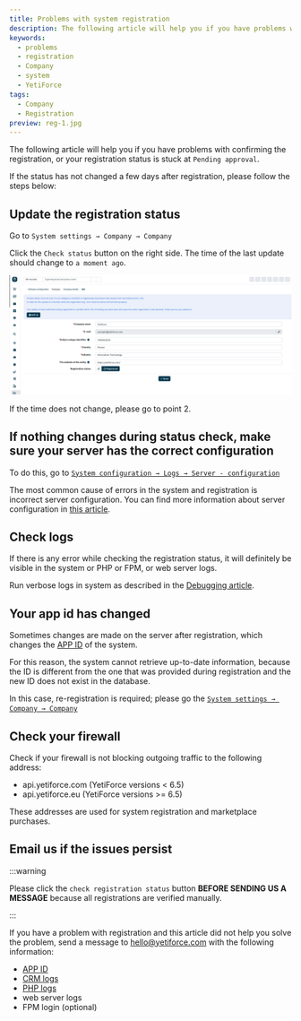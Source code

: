 ```yaml
---
title: Problems with system registration
description: The following article will help you if you have problems with confirming the registration, or your registration status is stuck at `Pending approval`.
keywords:
  - problems
  - registration
  - Company
  - system
  - YetiForce
tags:
  - Company
  - Registration
preview: reg-1.jpg
---
```


The following article will help you if you have problems with confirming the registration, or your registration status is stuck at `Pending approval`.

If the status has not changed a few days after registration, please follow the steps below:

## Update the registration status

Go to `System settings → Company → Company`

Click the `Check status` button on the right side. The time of the last update should change to `a moment ago`.

![reg-1.jpg](reg-1.jpg)

If the time does not change, please go to point 2.

## If nothing changes during status check, make sure your server has the correct configuration

To do this, go to [`System configuration → Logs → Server - configuration`](/administrator-guides/logs/server-configuration/)

The most common cause of errors in the system and registration is incorrect server configuration. You can find more information about server configuration in [this article](/introduction/requirements/).

## Check logs

If there is any error while checking the registration status, it will definitely be visible in the system or PHP or FPM, or web server logs.

Run verbose logs in system as described in the [Debugging article](/developer-guides/debug).

## Your app id has changed

Sometimes changes are made on the server after registration, which changes the [APP ID](/administrator-guides/app-id/) of the system.

For this reason, the system cannot retrieve up-to-date information, because the ID is different from the one that was provided during registration and the new ID does not exist in the database.

In this case, re-registration is required; please go the [`System settings → Company → Company`](administrator-guides/company/company-details/#how-to-register-yetiforce)

## Check your firewall

Check if your firewall is not blocking outgoing traffic to the following address:

- api.yetiforce.com (YetiForce versions < 6.5)
- api.yetiforce.eu (YetiForce versions >= 6.5)

These addresses are used for system registration and marketplace purchases.

## Email us if the issues persist

:::warning

Please click the `check registration status` button **BEFORE SENDING US A MESSAGE** because all registrations are verified manually.

:::

If you have a problem with registration and this article did not help you solve the problem, send a message to hello@yetiforce.com with the following information:

- [APP ID](/administrator-guides/app-id/)
- [CRM logs](/developer-guides/debug)
- [PHP logs](/developer-guides/debug#php-logs)
- web server logs
- FPM login (optional)

